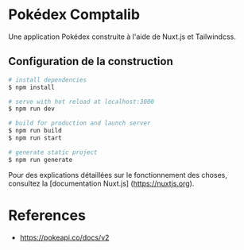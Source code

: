 # Pokédex Comptalib

Une application Pokédex construite à l'aide de Nuxt.js et Tailwindcss.


## Configuration de la construction

```bash
# install dependencies
$ npm install

# serve with hot reload at localhost:3000
$ npm run dev

# build for production and launch server
$ npm run build
$ npm run start

# generate static project
$ npm run generate
```

Pour des explications détaillées sur le fonctionnement des choses, consultez la [documentation Nuxt.js] (https://nuxtjs.org).

# References
- https://pokeapi.co/docs/v2
